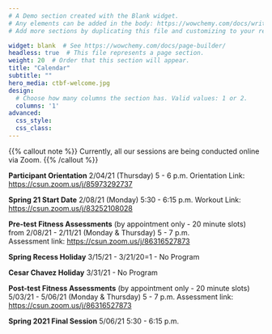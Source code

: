 ```yaml
---
# A Demo section created with the Blank widget.
# Any elements can be added in the body: https://wowchemy.com/docs/writing-markdown-latex/
# Add more sections by duplicating this file and customizing to your requirements.

widget: blank  # See https://wowchemy.com/docs/page-builder/
headless: true  # This file represents a page section.
weight: 20  # Order that this section will appear.
title: "Calendar"
subtitle: ""
hero_media: ctbf-welcome.jpg
design:
  # Choose how many columns the section has. Valid values: 1 or 2.
  columns: '1'
advanced:
  css_style:
  css_class:
---
```


{{% callout note %}}
Currently, all our sessions are being conducted online via Zoom.
{{% /callout %}}

**Participant Orientation**
2/04/21 (Thursday) 5 - 6 p.m.
Orientation Link: https://csun.zoom.us/j/85973292737

**Spring 21 Start Date**
2/08/21 (Monday) 5:30 - 6:15 p.m.
Workout Link:  https://csun.zoom.us/j/83252108028

**Pre-test Fitness Assessments** (by appointment only - 20 minute slots) from
2/08/21 - 2/11/21 (Monday & Thursday) 5 - 7 p.m.   
Assessment link: https://csun.zoom.us/j/86316527873

**Spring Recess Holiday**
3/15/21 - 3/21/20=1 -  No Program

**Cesar Chavez Holiday**
3/31/21 - No Program

**Post-test Fitness Assessments** (by appointment only - 20 minute slots)
5/03/21 - 5/06/21 (Monday & Thursday) 5 - 7 p.m.
Assessment link: https://csun.zoom.us/j/86316527873

**Spring 2021 Final Session**
5/06/21 5:30 - 6:15 p.m.
